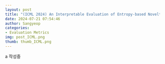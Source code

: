 ```yaml
---
layout: post
title: "(ICML 2024) An Interpretable Evaluation of Entropy-based Novelty of Generative Models"
date: 2024-07-21 07:54:46
author: Sangyeop
categories:
- Evaluation Metrics
img: post_ICML.png
thumb: thumb_ICML.png
---
```


a 작성중